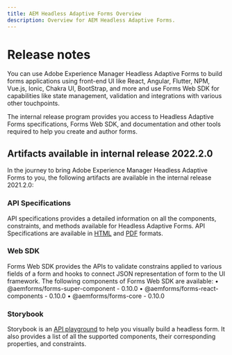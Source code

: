```yaml
---
title: AEM Headless Adaptive Forms Overview
description: Overview for AEM Headless Adaptive Forms.
---
```


# Release notes

You can use Adobe Experience Manager Headless Adaptive Forms to build forms applications using front-end UI like React, Angular, Flutter, NPM, Vue.js, Ionic, Chakra UI, BootStrap, and more and use Forms Web SDK for capabilities like state management, validation and integrations with various other touchpoints.

The internal release program provides you access to Headless Adaptive Forms specifications, Forms Web SDK, and documentation and other tools required to help you create and author forms.

## Artifacts available in internal release 2022.2.0

In the journey to bring Adobe Experience Manager Headless Adaptive Forms to you, the following artifacts are available in the internal release 2021.2.0:

### API Specifications

API specifications provides a detailed information on all the components, constraints, and methods available for Headless Adaptive Forms. API Specifications are available in [HTML](https://git.corp.adobe.com/pages/livecycle/af2-docs/spec/0.10.0/index.html) and [PDF](https://git.corp.adobe.com/pages/livecycle/af2-docs/spec/0.10.0/index.pdf) formats.

### Web SDK

Forms Web SDK provides the APIs to validate constrains applied to various fields of a form and hooks to connect JSON representation of form to the UI framework. The following components of Forms Web SDK are available:
• @aemforms/forms-super-component - 0.10.0
• @aemforms/forms-react-components - 0.10.0
• @aemforms/forms-core - 0.10.0

### Storybook

Storybook is an [API playground](https://git.corp.adobe.com/pages/livecycle/af2-web-runtime/story/?path=/story/crispr-introduction--page) to help you visually build a headless form.  It also provides a list of all the supported components, their corresponding properties, and constraints.
